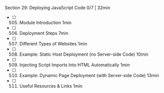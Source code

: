 Section 29: Deploying JavaScript Code 0/7 | 32min
- [ ] 505. Module Introduction 1min
- [ ] 506. Deployment Steps 7min
- [ ] 507. Different Types of Websites 1min
- [ ] 508. Example: Static Host Deployment (no Server-side Code) 10min
- [ ] 509. Injecting Script Imports Into HTML Automatically 1min
- [ ] 510. Example: Dynamic Page Deployment (with Server-side Code) 13min
- [ ] 511. Useful Resources & Links 1min
